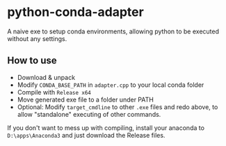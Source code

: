 # python-conda-adapter
A naive exe to setup conda environments, allowing python to be executed without any settings.

## How to use

- Download & unpack
- Modify `CONDA_BASE_PATH` in `adapter.cpp` to your local conda folder
- Compile with `Release x64`
- Move generated exe file to a folder under PATH
- Optional: Modify `target_cmdline` to other `.exe` files and redo above, to allow "standalone" executing of other commands.

If you don't want to mess up with compiling, install your anaconda to `D:\apps\Anaconda3` and just download the Release files.
